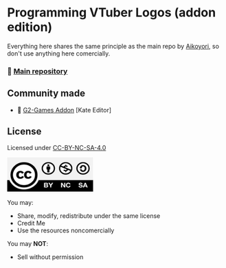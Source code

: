# Programming VTuber Logos (addon edition)

Everything here shares the same principle as the main repo by [Aikoyori](https://github.com/Aikoyori), so don't use anything here comercially.

### 📕 [Main repository](https://github.com/Aikoyori/ProgrammingVTuberLogos)

## Community made

- 📗 [G2-Games Addon](https://github.com/G2-Games/fun-logos) [Kate Editor]

## License

Licensed under [CC-BY-NC-SA-4.0](https://creativecommons.org/licenses/by-nc-sa/4.0/deed.en)

<img src="CC-BY-NC-SA-4.0.jpg" width="200" height="80" alt="CC-BY-NC-SA-4.0">

You may:
- Share, modify, redistribute under the same license
- Credit Me
- Use the resources noncomercially

You may **NOT**:
- Sell without permission
